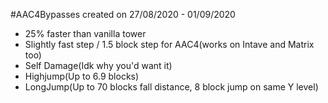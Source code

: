 #AAC4Bypasses created on 27/08/2020 - 01/09/2020

- 25% faster than vanilla tower
- Slightly fast step / 1.5 block step for AAC4(works on Intave and Matrix too)
- Self Damage(Idk why you'd want it)
- Highjump(Up to 6.9 blocks)
- LongJump(Up to 70 blocks fall distance, 8 block jump on same Y level) 
